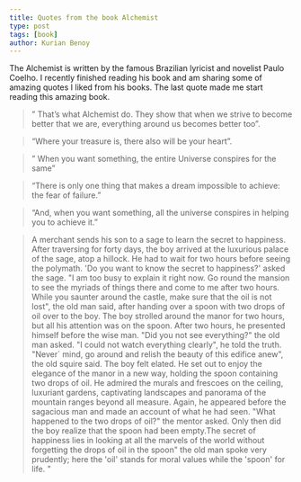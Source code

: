 ```yaml
---
title: Quotes from the book Alchemist
type: post
tags: [book]
author: Kurian Benoy
---
```


The Alchemist is written by the famous Brazilian lyricist and novelist Paulo
Coelho. I recently finished reading his book and am sharing some of amazing
quotes I liked from his books. The last quote made me start reading this amazing
book.

>” That’s what Alchemist do. They show that when we strive to become better that
>we are, everything around us becomes better too”.

> “Where your treasure is, there also will be your heart”.

>” When you want something, the entire Universe conspires for the same”

>“There is only one thing that makes a dream impossible to achieve: the fear of
>failure.”

> “And, when you want something, all the universe conspires in helping you to
> achieve it.”

> A merchant sends his son to a sage to learn the secret to happiness. After
> traversing for forty days, the boy arrived at the luxurious palace of the
> sage, atop a hillock. He had to wait for two hours before seeing the polymath.
> 'Do you want to know the secret to happiness?' asked the sage. "I am too busy
> to explain it right now. Go round the mansion to see the myriads of things
> there and come to me after two hours. While you saunter around the castle,
> make sure that the oil is not lost", the old man said, after handing over a
> spoon with two drops of oil over to the boy. The boy strolled around the manor
> for two hours, but all his attention was on the spoon. After two hours, he
> presented himself before the wise man. "Did you not see everything?" the old
> man asked. "I could not watch everything clearly", he told the truth. "Never`
> mind, go around and relish the beauty of this edifice anew", the old squire
> said. The boy felt elated. He set out to enjoy the elegance of the manor in a
> new way, holding the spoon containing two drops of oil. He admired the murals
> and frescoes on the ceiling, luxuriant gardens, captivating landscapes and
> panorama of the mountain ranges beyond all measure. Again, he appeared before
> the sagacious man and made an account of what he had seen. "What happened to
> the two drops of oil?" the mentor asked. Only then did the boy realize that
> the spoon had been empty.The secret of happiness lies in looking at all the
> marvels of the world without forgetting the drops of oil in the spoon" the old
> man spoke very prudently; here the 'oil' stands for moral values while the
> 'spoon' for life. "

